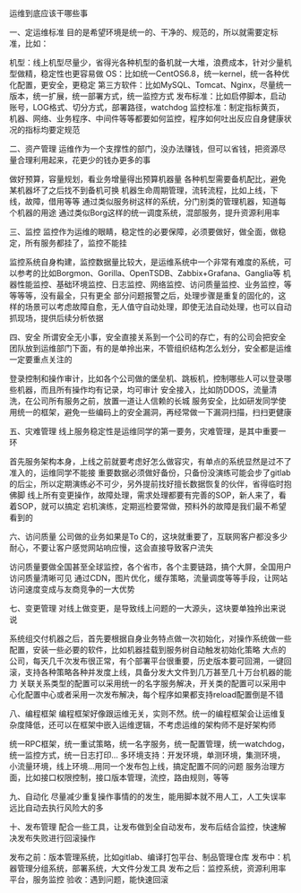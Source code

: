
运维到底应该干哪些事


一、定运维标准
目的是希望环境是统一的、干净的、规范的，所以就需要定标准，比如：

机型：线上机型尽量少，省得光各种机型的备机就一大堆，浪费成本，针对少量机型做精，稳定性也更容易做
OS：比如统一CentOS6.8，统一kernel，统一各种优化配置，更安全，更稳定
第三方软件：比如MySQL、Tomcat、Nginx，尽量统一版本，统一扩展，统一部署方式，统一监控方式
发布标准：比如启停脚本，启动账号，LOG格式、切分方式，部署路径，watchdog
监控标准：制定指标黄页，机器、网络、业务程序、中间件等等都要如何监控，程序如何吐出反应自身健康状况的指标均要定规范


二、资产管理
运维作为一个支撑性的部门，没办法赚钱，但可以省钱，把资源尽量合理利用起来，花更少的钱办更多的事

做好预算，容量规划，看业务增量得出预算机器量
各种机型需要备机配比，避免某机器坏了之后找不到备机可换
机器生命周期管理，流转流程，比如上线，下线，故障，借用等等
通过类似服务树这样的系统，分门别类的管理机器，知道每个机器的用途
通过类似Borg这样的统一调度系统，混部服务，提升资源利用率


三、监控
监控作为运维的眼睛，稳定性的必要保障，必须要做好，做全面，做稳定，所有服务都挂了，监控不能挂

监控系统自身构建，监控数据量比较大，是运维系统中一个非常有难度的系统，可以参考的比如Borgmon、Gorilla、OpenTSDB、Zabbix+Grafana、Ganglia等
机器性能监控、基础环境监控、日志监控、网络监控、访问质量监控、业务监控，等等等等，没有最全，只有更全
部分问题报警之后，处理步骤是重复的固化的，这样的场景可以考虑故障自愈，无人值守自动处理，即使无法自动处理，也可以自动抓现场，提供后续分析依据


四、安全
所谓安全无小事，安全直接关系到一个公司的存亡，有的公司会把安全团队放到运维部门下面，有的是单拎出来，不管组织结构怎么划分，安全都是运维一定要重点关注的

登录控制和操作审计，比如各个公司做的堡垒机、跳板机，控制哪些人可以登录哪些机器，而且所有操作均有记录，均可审计
安全接入，比如防DDOS，流量清洗，在公司所有服务之前，放置一道让人信赖的长城
服务安全，比如研发同学使用统一的框架，避免一些编码上的安全漏洞，再经常做一下漏洞扫描，扫扫更健康



五、灾难管理
线上服务稳定性是运维同学的第一要务，灾难管理，是其中重要一环

首先服务架构本身，上线之前就要考虑好怎么做容灾，有单点的系统显然是过不了准入的，运维同学不能接
重要数据必须做好备份，只备份没演练可能会步了gitlab的后尘，所以定期演练必不可少，另外提前找好擅长数据恢复的伙伴，省得临时抱佛脚
线上所有变更操作，故障处理，需求处理都要有完善的SOP，新人来了，看着SOP，就可以搞定
宕机演练，定期巡检要常做，预料外的故障是我们最不希望看到的


六、访问质量
公司做的业务如果是To C的，这块就重要了，互联网客户都没多少耐心，不要让客户感觉网站响应慢，这会直接导致客户流失

访问质量要做全国甚至全球监控，各个省市，各个主要链路，搞个大屏，全国用户访问质量清晰可见
通过CDN，图片优化，缓存策略，流量调度等等手段，让网站访问速度变成与友商竞争的一大优势


七、变更管理
对线上做变更，是导致线上问题的一大源头，这块要单独拎出来说说

系统组交付机器之后，首先要根据自身业务特点做一次初始化，对操作系统做一些配置，安装一些必要的软件，比如机器挂载到服务树自动触发初始化策略
大点的公司，每天几千次发布很正常，有个部署平台很重要，历史版本要可回溯，一键回滚，支持各种策略各种并发度上线，具备分发大文件到几万甚至几十万台机器的能力
关联关系类型的配置可以采用统一的名字服务解决，开关类的配置可以采用中心化配置中心或者采用一次发布解决，每个程序如果都支持reload配置倒是不错


八、编程框架
编程框架好像跟运维无关，实则不然。统一的编程框架会让运维复杂度降低，还可以在框架中嵌入运维逻辑，不考虑运维的架构师不是好架构师

统一RPC框架，统一重试策略，统一名字服务，统一配置管理，统一watchdog，统一监控方式，统一日志打印…
多环境支持：开发环境，单测环境，集测环境，小流量环境，线上环境…用同一个发布包上线，搞定配置不同的问题
服务治理方面，比如接口权限控制，接口版本管理，流控，路由规则，等等

九、自动化
尽量减少重复操作事情的的发生，能用脚本就不用人工，人工失误率远比自动去执行风险大的多


十、发布管理
配合一些工具，让发布做到全自动发布，发布后结合监控，快速解决发布失败进行回滚操作

发布之前：版本管理系统，比如gitlab、编译打包平台、制品管理仓库
发布中：机器管理分组系统，部署系统，大文件分发工具
发布之后：监控系统，资源利用率平台，服务监控
验收：遇到问题，能快速回滚
